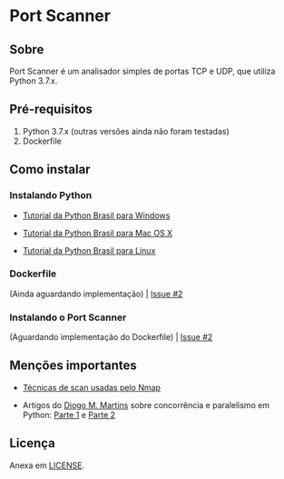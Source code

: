 # Port Scanner

## Sobre
Port Scanner é um analisador simples de portas TCP e UDP, que utiliza Python 3.7.x.

## Pré-requisitos
1. Python 3.7.x (outras versões ainda não foram testadas)
2. Dockerfile

## Como instalar
### Instalando Python
* [Tutorial da Python Brasil para Windows](https://python.org.br/instalacao-windows/)

* [Tutorial da Python Brasil para Mac OS X](https://python.org.br/instalacao-mac/)

* [Tutorial da Python Brasil para Linux](https://python.org.br/instalacao-linux/)

### Dockerfile
(Ainda aguardando implementação) | [Issue #2](https://github.com/felpesm/port-scanner/issues/2)

### Instalando o Port Scanner
(Aguardando implementação do Dockerfile) | [Issue #2](https://github.com/felpesm/port-scanner/issues/2)

## Menções importantes
* [Técnicas de scan usadas pelo Nmap](https://nmap.org/book/man-port-scanning-techniques.html)

* Artigos do [Diogo M. Martins](https://github.com/diogommartins) 
sobre concorrência e paralelismo em Python: 
[Parte 1](https://diogommartins.wordpress.com/2017/04/07/concorrencia-e-paralelismo-threads-multiplos-processos-e-asyncio-parte-1/) e 
[Parte 2](https://diogommartins.wordpress.com/2017/04/22/concorrencia-e-paralelismo-threads-multiplos-processos-e-asyncio-parte-2/)

## Licença
Anexa em [LICENSE](LICENSE).
